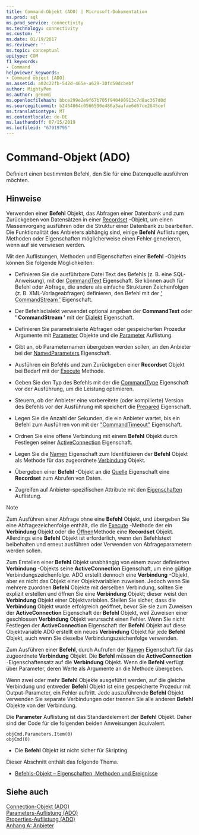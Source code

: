 ```yaml
---
title: Command-Objekt (ADO) | Microsoft-Dokumentation
ms.prod: sql
ms.prod_service: connectivity
ms.technology: connectivity
ms.custom: ''
ms.date: 01/19/2017
ms.reviewer: ''
ms.topic: conceptual
apitype: COM
f1_keywords:
- Command
helpviewer_keywords:
- Command object [ADO]
ms.assetid: a02c22fb-542d-465e-a629-30fd59dcbebf
author: MightyPen
ms.author: genemi
ms.openlocfilehash: bbce299e2e9f67b705f940480913c7d8ac367d0d
ms.sourcegitcommit: b2464064c0566590e486a3aafae6d67ce2645cef
ms.translationtype: MT
ms.contentlocale: de-DE
ms.lasthandoff: 07/15/2019
ms.locfileid: "67919795"
---
```

# <a name="command-object-ado"></a>Command-Objekt (ADO)
Definiert einen bestimmten Befehl, den Sie für eine Datenquelle ausführen möchten.  
  
## <a name="remarks"></a>Hinweise  
 Verwenden einer **Befehl** Objekt, das Abfragen einer Datenbank und zum Zurückgeben von Datensätzen in einer [Recordset](../../../ado/reference/ado-api/recordset-object-ado.md) -Objekt, um einen Massenvorgang ausführen oder die Struktur einer Datenbank zu bearbeiten. Die Funktionalität des Anbieters abhängig sind, einige **Befehl** Auflistungen, Methoden oder Eigenschaften möglicherweise einen Fehler generieren, wenn auf sie verwiesen werden.  
  
 Mit den Auflistungen, Methoden und Eigenschaften einer **Befehl** -Objekts können Sie folgende Möglichkeiten:  
  
-   Definieren Sie die ausführbare Datei Text des Befehls (z. B. eine SQL­Anweisung), mit der [CommandText](../../../ado/reference/ado-api/commandtext-property-ado.md) Eigenschaft. Sie können auch für Befehl oder Abfrage, die andere als einfache Strukturen Zeichenfolgen (z. B. XML-Vorlageabfragen) definieren, den Befehl mit der [' CommandStream '](../../../ado/reference/ado-api/commandstream-property-ado.md) Eigenschaft.  
  
-   Der Befehlsdialekt verwendet optional angeben der **CommandText** oder **' CommandStream '** mit der [Dialekt](../../../ado/reference/ado-api/dialect-property.md) Eigenschaft.  
  
-   Definieren Sie parametrisierte Abfragen oder gespeicherten Prozedur Argumente mit [Parameter](../../../ado/reference/ado-api/parameter-object.md) Objekte und die [Parameter](../../../ado/reference/ado-api/parameters-collection-ado.md) Auflistung.  
  
-   Gibt an, ob Parameternamen übergeben werden sollen, an den Anbieter bei der [NamedParameters](../../../ado/reference/ado-api/namedparameters-property-ado.md) Eigenschaft.  
  
-   Ausführen ein Befehls und zum Zurückgeben einer **Recordset** Objekt bei Bedarf mit der [Execute](../../../ado/reference/ado-api/execute-method-ado-command.md) Methode.  
  
-   Geben Sie den Typ des Befehls mit der die [CommandType](../../../ado/reference/ado-api/commandtype-property-ado.md) Eigenschaft vor der Ausführung, um die Leistung optimieren.  
  
-   Steuern, ob der Anbieter eine vorbereitete (oder kompilierte) Version des Befehls vor der Ausführung mit speichert die [Prepared](../../../ado/reference/ado-api/prepared-property-ado.md) Eigenschaft.  
  
-   Legen Sie die Anzahl der Sekunden, die ein Anbieter wartet, bis ein Befehl zum Ausführen von mit der ["CommandTimeout"](../../../ado/reference/ado-api/commandtimeout-property-ado.md) Eigenschaft.  
  
-   Ordnen Sie eine offene Verbindung mit einem **Befehl** Objekt durch Festlegen seiner [ActiveConnection](../../../ado/reference/ado-api/activeconnection-property-ado.md) Eigenschaft.  
  
-   Legen Sie die [Namen](../../../ado/reference/ado-api/name-property-ado.md) Eigenschaft zum Identifizieren der **Befehl** Objekt als Methode für das zugeordnete [Verbindung](../../../ado/reference/ado-api/connection-object-ado.md) Objekt.  
  
-   Übergeben einer **Befehl** -Objekt an die [Quelle](../../../ado/reference/ado-api/source-property-ado-recordset.md) Eigenschaft eine **Recordset** zum Abrufen von Daten.  
  
-   Zugreifen auf Anbieter-spezifischen Attribute mit den [Eigenschaften](../../../ado/reference/ado-api/properties-collection-ado.md) Auflistung.  
  
> [!NOTE]
>  Zum Ausführen einer Abfrage ohne eine **Befehl** Objekt, und übergeben Sie eine Abfragezeichenfolge enthält, die die [Execute](../../../ado/reference/ado-api/execute-method-ado-connection.md) -Methode der ein **Verbindung** Objekt oder die [Öffnen](../../../ado/reference/ado-api/open-method-ado-recordset.md)Methode eine **Recordset** Objekt. Allerdings eine **Befehl** Objekt ist erforderlich, wenn den Befehlstext beibehalten und erneut ausführen oder Verwenden von Abfrageparametern werden sollen.  
  
 Zum Erstellen einer **Befehl** Objekt unabhängig von einem zuvor definierten **Verbindung** -Objekts seine **ActiveConnection** Eigenschaft, um eine gültige Verbindungszeichenfolge. ADO erstellt dennoch eine **Verbindung** -Objekt, aber es nicht das Objekt einer Objektvariablen zuweisen. Jedoch wenn Sie mehrere zuordnen **Befehl** Objekte mit derselben Verbindung, sollten Sie explizit erstellen und öffnen Sie eine **Verbindung** Objekt; dieser weist den **Verbindung** Objekt einer Objektvariablen. Stellen Sie sicher, dass die **Verbindung** Objekt wurde erfolgreich geöffnet, bevor Sie sie zum Zuweisen der **ActiveConnection** Eigenschaft der **Befehl** Objekt, weil Zuweisen einer geschlossen **Verbindung** Objekt verursacht einen Fehler. Wenn Sie nicht Festlegen der **ActiveConnection** Eigenschaft der **Befehl** Objekt auf diese Objektvariable ADO erstellt ein neues **Verbindung** Objekt für jede  **Befehl** Objekt, auch wenn Sie dieselbe Verbindungszeichenfolge verwenden.  
  
 Zum Ausführen einer **Befehl**, durch Aufrufen der [Namen](../../../ado/reference/ado-api/name-property-ado.md) Eigenschaft für das zugeordnete **Verbindung** Objekt. Die **Befehl** müssen die **ActiveConnection** -Eigenschaftensatz auf die **Verbindung** Objekt. Wenn die **Befehl** verfügt über Parameter, deren Werte als Argumente an die Methode übergeben.  
  
 Wenn zwei oder mehr **Befehl** Objekte ausgeführt werden, auf die gleiche Verbindung und entweder **Befehl** Objekt ist eine gespeicherte Prozedur mit Output-Parameter, ein Fehler auftritt. Jede auszuführende **Befehl** Objekt verwenden Sie separate Verbindungen oder trennen Sie alle anderen **Befehl** Objekte von der Verbindung.  
  
 Die **Parameter** Auflistung ist das Standardelement der **Befehl** Objekt. Daher sind der Code für die folgenden beiden Anweisungen äquivalent.  
  
```  
objCmd.Parameters.Item(0)  
objCmd(0)  
```  
  
-   Die **Befehl** Objekt ist nicht sicher für Skripting.  
  
 Dieser Abschnitt enthält das folgende Thema.  
  
-   [Befehls-Objekt – Eigenschaften, Methoden und Ereignisse](../../../ado/reference/ado-api/command-object-properties-methods-and-events.md)  
  
## <a name="see-also"></a>Siehe auch  
 [Connection-Objekt (ADO)](../../../ado/reference/ado-api/connection-object-ado.md)   
 [Parameters-Auflistung (ADO)](../../../ado/reference/ado-api/parameters-collection-ado.md)   
 [Properties-Auflistung (ADO)](../../../ado/reference/ado-api/properties-collection-ado.md)   
 [Anhang A: Anbieter](../../../ado/guide/appendixes/appendix-a-providers.md)
